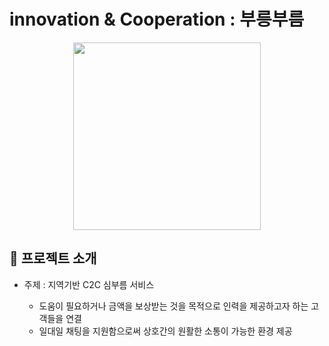 # innovation & Cooperation : 부릉부름
<div align="center">
    <img src="https://github.com/2021-SMHRD-KDT-AI-15/BB/assets/145624456/d41fedf3-3b9e-4a81-b303-ea93d3c4051e" width="300px">
</div>

## 📃 프로젝트 소개
- 주제 : 지역기반 C2C 심부름 서비스
  
    - 도움이 필요하거나 금액을 보상받는 것을 목적으로 인력을 제공하고자 하는 고객들을 연결
    - 일대일 채팅을 지원함으로써 상호간의 원활한 소통이 가능한 환경 제공
